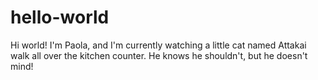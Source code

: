 # hello-world

Hi world! I'm Paola, and I'm currently watching a little cat named Attakai walk all over the kitchen counter. He knows he shouldn't, but he doesn't mind!
